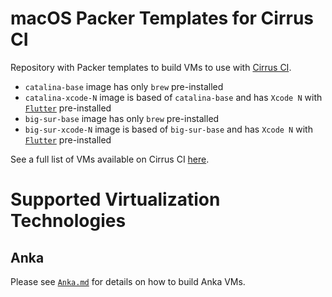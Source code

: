 # macOS Packer Templates for Cirrus CI

Repository with Packer templates to build VMs to use with [Cirrus CI](https://cirrus-ci.org/).

* `catalina-base` image has only `brew` pre-installed
* `catalina-xcode-N` image is based of `catalina-base` and has `Xcode N` with [`Flutter`](https://flutter.dev/) pre-installed
* `big-sur-base` image has only `brew` pre-installed
* `big-sur-xcode-N` image is based of `big-sur-base` and has `Xcode N` with [`Flutter`](https://flutter.dev/) pre-installed

See a full list of VMs available on Cirrus CI [here](https://cirrus-ci.org/guide/macOS/#list-of-available-images).

# Supported Virtualization Technologies

## Anka

Please see [`Anka.md`](Anka.md) for details on how to build Anka VMs.